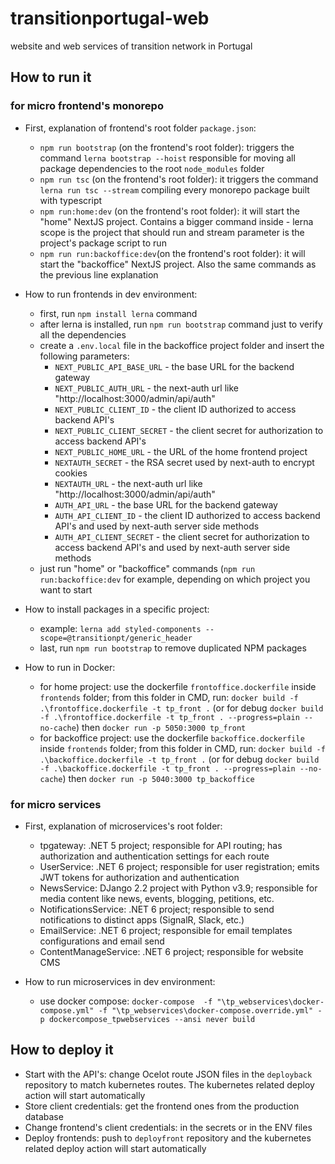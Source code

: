 # transitionportugal-web
website and web services of transition network in Portugal


## How to run it
### for micro frontend's monorepo
- First, explanation of frontend's root folder `package.json`:
	- `npm run bootstrap` (on the frontend's root folder): triggers the command `lerna bootstrap --hoist` responsible for moving all package dependencies to the root `node_modules` folder
	- `npm run tsc` (on the frontend's root folder): it triggers the command `lerna run tsc --stream` compiling every monorepo package built with typescript
	- `npm run:home:dev` (on the frontend's root folder): it will start the "home" NextJS project. Contains a bigger command inside - lerna scope is the project that should run and stream parameter is the project's package script to run
	- `npm run run:backoffice:dev`(on the frontend's root folder): it will start the "backoffice" NextJS project. Also the same commands as the previous line explanation
	
- How to run frontends in dev environment:
	- first, run `npm install lerna` command
	- after lerna is installed, run `npm run bootstrap` command just to verify all the dependencies
	- create a `.env.local` file in the backoffice project folder and insert the following parameters:
		- `NEXT_PUBLIC_API_BASE_URL` - the base URL for the backend gateway
		- `NEXT_PUBLIC_AUTH_URL` - the next-auth url like "http://localhost:3000/admin/api/auth"
		- `NEXT_PUBLIC_CLIENT_ID` - the client ID authorized to access backend API's
		- `NEXT_PUBLIC_CLIENT_SECRET` - the client secret for authorization to access backend API's
		- `NEXT_PUBLIC_HOME_URL` - the URL of the home frontend project
		- `NEXTAUTH_SECRET` - the RSA secret used by next-auth to encrypt cookies
		- `NEXTAUTH_URL` - the next-auth url like "http://localhost:3000/admin/api/auth"
		- `AUTH_API_URL` - the base URL for the backend gateway
		- `AUTH_API_CLIENT_ID` - the client ID authorized to access backend API's and used by next-auth server side methods
		- `AUTH_API_CLIENT_SECRET` - the client secret for authorization to access backend API's and used by next-auth server side methods
	- just run "home" or "backoffice" commands (`npm run run:backoffice:dev` for example, depending on which project you want to start
	
- How to install packages in a specific project:
	- example: `lerna add styled-components --scope=@transitionpt/generic_header`
	- last, run `npm run bootstrap` to remove duplicated NPM packages
	
- How to run in Docker:
	- for home project: use the dockerfile `frontoffice.dockerfile` inside `frontends` folder; from this folder in CMD, run: `docker build -f .\frontoffice.dockerfile -t tp_front .` (or for debug `docker build -f .\frontoffice.dockerfile -t tp_front . --progress=plain --no-cache`) then `docker run -p 5050:3000 tp_front`
	- for backoffice project: use the dockerfile `backoffice.dockerfile` inside `frontends` folder; from this folder in CMD, run: `docker build -f .\backoffice.dockerfile -t tp_front .` (or for debug `docker build -f .\backoffice.dockerfile -t tp_front . --progress=plain --no-cache`) then `docker run -p 5040:3000 tp_backoffice`


### for micro services
- First, explanation of microservices's root folder:
	- tpgateway: .NET 5 project; responsible for API routing; has authorization and authentication settings for each route
	- UserService: .NET 6 project; responsible for user registration; emits JWT tokens for authorization and authentication
	- NewsService: DJango 2.2 project with Python v3.9; responsible for media content like news, events, blogging, petitions, etc.
	- NotificationsService: .NET 6 project; responsible to send notifications to distinct apps (SignalR, Slack, etc.)
	- EmailService: .NET 6 project; responsible for email templates configurations and email send
	- ContentManageService: .NET 6 project; responsible for website CMS
	
- How to run microservices in dev environment:
	- use docker compose: `docker-compose  -f "\tp_webservices\docker-compose.yml" -f "\tp_webservices\docker-compose.override.yml" -p dockercompose_tpwebservices --ansi never build`

## How to deploy it
- Start with the API's: change Ocelot route JSON files in the `deployback` repository to match kubernetes routes. The kubernetes related deploy action will start automatically
- Store client credentials: get the frontend ones from the production database
- Change frontend's client credentials: in the secrets or in the ENV files
- Deploy frontends: push to `deployfront` repository and the kubernetes related deploy action will start automatically
